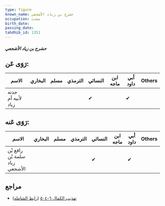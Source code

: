 ```yaml
---
type: figure
known_name: حشرج بن زياد الأشجعي
occupation: محدث
birth_date:
passing_date:
tahdhib_id: 1351
---
```

##### حشرج بن زياد الأشجعي

## رَوَى عَن:
| الاسم              | البخاري | مسلم | الترمذي | النسائي | ابن ماجه | أبي داود | Others |
| ------------------ | ------- | ---- | ------- | ------- | -------- | -------- | ------ |
| جدته لأبيه أم زياد |         |      |         | ✔       |          | ✔        |        |
## رَوَى عَنه:
| الاسم                          | البخاري | مسلم | الترمذي | النسائي | ابن ماجه | أبي داود | Others |
| ------------------------------ | ------- | ---- | ------- | ------- | -------- | -------- | ------ |
| رافع بْن سلمة بْن زياد الأشجعي |         |      |         | ✔       |          | ✔        |        |
## مراجع
- [تهذيب الكمال ٦-٥٠٤](obsidian://open?vault=Tahdhib-al-Kamal&file=Figures/١٣٥١-حشرج%20بن%20زياد%20الأشجعي) ([رابط الشاملة](https://shamela.ws/book/3722/3168))